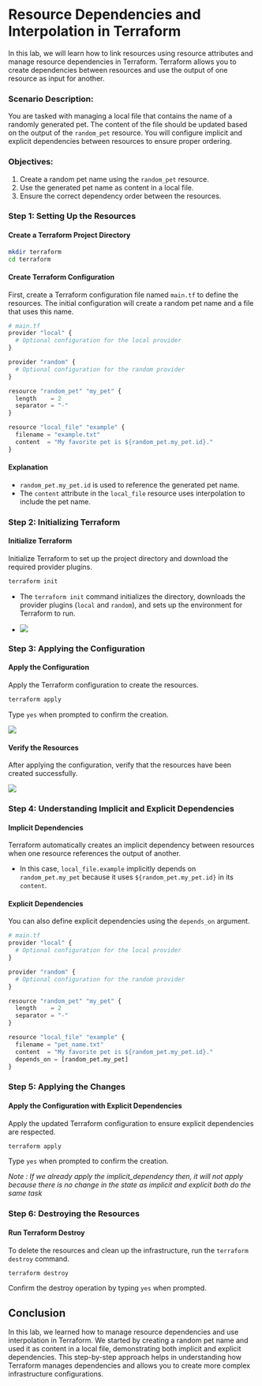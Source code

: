 # Resource Dependencies and Interpolation in Terraform

In this lab, we will learn how to link resources using resource attributes and manage resource dependencies in Terraform. Terraform allows you to create dependencies between resources and use the output of one resource as input for another.

### Scenario Description:
You are tasked with managing a local file that contains the name of a randomly generated pet. The content of the file should be updated based on the output of the `random_pet` resource. You will configure implicit and explicit dependencies between resources to ensure proper ordering.

### Objectives:
1. Create a random pet name using the `random_pet` resource.
2. Use the generated pet name as content in a local file.
3. Ensure the correct dependency order between the resources.

### Step 1: Setting Up the Resources

#### Create a Terraform Project Directory

```sh
mkdir terraform
cd terraform
```

#### Create Terraform Configuration
First, create a Terraform configuration file named `main.tf` to define the resources. The initial configuration will create a random pet name and a file that uses this name.

```py
# main.tf
provider "local" {
  # Optional configuration for the local provider
}

provider "random" {
  # Optional configuration for the random provider
}

resource "random_pet" "my_pet" {
  length    = 2
  separator = "-"
}

resource "local_file" "example" {
  filename = "example.txt"
  content  = "My favorite pet is ${random_pet.my_pet.id}."
}
```

#### Explanation
- `random_pet.my_pet.id` is used to reference the generated pet name.
- The `content` attribute in the `local_file` resource uses interpolation to include the pet name.

### Step 2: Initializing Terraform

#### Initialize Terraform
Initialize Terraform to set up the project directory and download the required provider plugins.

```sh
terraform init
```
 - The `terraform init` command initializes the directory, downloads the provider plugins (`local` and `random`), and sets up the environment for Terraform to run.

 - ![](https://github.com/Minhaz00/Terraform-Labs/blob/main/Terraform%20Labs/06.%20Resource%20Dependencies%20and%20Interpolation%20in%20Terraform/images/lab-6-1.png?raw=true)

### Step 3: Applying the Configuration

#### Apply the Configuration
Apply the Terraform configuration to create the resources.

```sh
terraform apply
```

Type `yes` when prompted to confirm the creation.

![](https://github.com/Minhaz00/Terraform-Labs/blob/main/Terraform%20Labs/06.%20Resource%20Dependencies%20and%20Interpolation%20in%20Terraform/images/Screenshot%202024-07-30%20125507.png?raw=true)

#### Verify the Resources
After applying the configuration, verify that the resources have been created successfully.

![](https://github.com/Minhaz00/Terraform-Labs/blob/main/Terraform%20Labs/06.%20Resource%20Dependencies%20and%20Interpolation%20in%20Terraform/images/2.png?raw=true)

### Step 4: Understanding Implicit and Explicit Dependencies

#### Implicit Dependencies
Terraform automatically creates an implicit dependency between resources when one resource references the output of another.

- In this case, `local_file.example` implicitly depends on `random_pet.my_pet` because it uses `${random_pet.my_pet.id}` in its `content`.

#### Explicit Dependencies
You can also define explicit dependencies using the `depends_on` argument.

```py
# main.tf
provider "local" {
  # Optional configuration for the local provider
}

provider "random" {
  # Optional configuration for the random provider
}

resource "random_pet" "my_pet" {
  length    = 2
  separator = "-"
}

resource "local_file" "example" {
  filename = "pet_name.txt"
  content  = "My favorite pet is ${random_pet.my_pet.id}."
  depends_on = [random_pet.my_pet]
}
```

### Step 5: Applying the Changes

#### Apply the Configuration with Explicit Dependencies
Apply the updated Terraform configuration to ensure explicit dependencies are respected.

```sh
terraform apply
```

Type `yes` when prompted to confirm the creation.

 *Note : If we already apply the implicit_dependency then, it will not apply because there is no change in the state as implicit and explicit both do the same task*
### Step 6: Destroying the Resources

#### Run Terraform Destroy
To delete the resources and clean up the infrastructure, run the `terraform destroy` command.

```sh
terraform destroy
```

Confirm the destroy operation by typing `yes` when prompted.

## Conclusion

In this lab, we learned how to manage resource dependencies and use interpolation in Terraform. We started by creating a random pet name and used it as content in a local file, demonstrating both implicit and explicit dependencies. This step-by-step approach helps in understanding how Terraform manages dependencies and allows you to create more complex infrastructure configurations.


